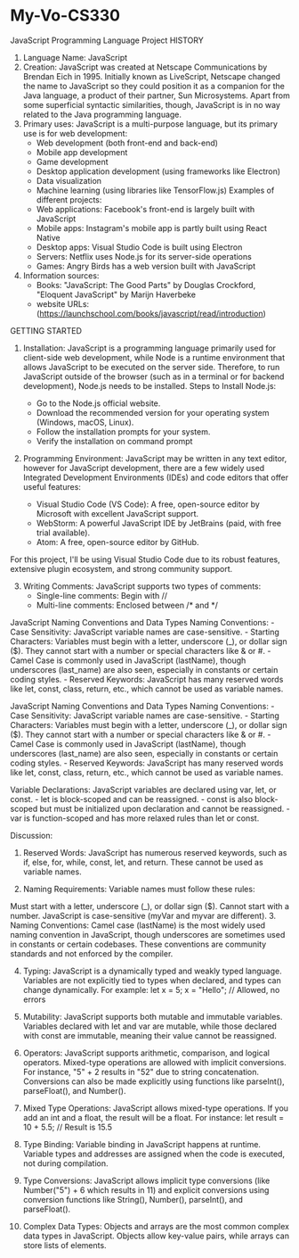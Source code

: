 # My-Vo-CS330
JavaScript Programming Language Project
HISTORY

1. Language Name: JavaScript
2. Creation: JavaScript was created at Netscape Communications by Brendan Eich in 1995. Initially known as LiveScript, Netscape changed the name to JavaScript so they could position it as a companion for the Java language, a product of their partner, Sun Microsystems. Apart from some superficial syntactic similarities, though, JavaScript is in no way related to the Java programming language.
3. Primary uses: JavaScript is a multi-purpose language, but its primary use is for web development:
   - Web development (both front-end and back-end)
   - Mobile app development
   - Game development
   - Desktop application development (using frameworks like Electron)
   - Data visualization
   - Machine learning (using libraries like TensorFlow.js)
Examples of different projects:
   - Web applications: Facebook's front-end is largely built with JavaScript
   - Mobile apps: Instagram's mobile app is partly built using React Native
   - Desktop apps: Visual Studio Code is built using Electron
   - Servers: Netflix uses Node.js for its server-side operations
   - Games: Angry Birds has a web version built with JavaScript
4. Information sources:
   - Books: "JavaScript: The Good Parts" by Douglas Crockford, "Eloquent JavaScript" by Marijn Haverbeke
   - website URLs: (https://launchschool.com/books/javascript/read/introduction)

GETTING STARTED

1. Installation: JavaScript is a programming language primarily used for client-side web development, while Node is a runtime environment that allows JavaScript to be executed on the server side. Therefore, to run JavaScript outside of the browser (such as in a terminal or for backend development), Node.js needs to be installed.
Steps to Install Node.js:
   - Go to the Node.js official website.
   - Download the recommended version for your operating system (Windows, macOS, Linux).
   - Follow the installation prompts for your system.
   - Verify the installation on command prompt
     
2. Programming Environment:
JavaScript may be written in any text editor, however for JavaScript development, there are a few widely used Integrated Development Environments (IDEs) and code editors that offer useful features:
   - Visual Studio Code (VS Code): A free, open-source editor by Microsoft with excellent JavaScript support.
   - WebStorm: A powerful JavaScript IDE by JetBrains (paid, with free trial available).
   - Atom: A free, open-source editor by GitHub.

For this project, I'll be using Visual Studio Code due to its robust features, extensive plugin ecosystem, and strong community support.

3. Writing Comments:
JavaScript supports two types of comments:
   - Single-line comments: Begin with //
   - Multi-line comments: Enclosed between /* and */
  
JavaScript Naming Conventions and Data Types
  Naming Conventions:
    - Case Sensitivity: JavaScript variable names are case-sensitive.
    - Starting Characters: Variables must begin with a letter, underscore (_), or dollar sign ($). They cannot start with a number or special characters like & or #.
    - Camel Case is commonly used in JavaScript (lastName), though underscores (last_name) are also seen, especially in constants or certain coding styles.
    - Reserved Keywords: JavaScript has many reserved words like let, const, class, return, etc., which cannot be used as variable names.


JavaScript Naming Conventions and Data Types
  Naming Conventions:
    - Case Sensitivity: JavaScript variable names are case-sensitive.
    - Starting Characters: Variables must begin with a letter, underscore (_), or dollar sign ($). They cannot start with a number or special characters like & or #.
    - Camel Case is commonly used in JavaScript (lastName), though underscores (last_name) are also seen, especially in constants or certain coding styles.
    - Reserved Keywords: JavaScript has many reserved words like let, const, class, return, etc., which cannot be used as variable names.

  Variable Declarations:
  JavaScript variables are declared using var, let, or const.
    - let is block-scoped and can be reassigned.
    - const is also block-scoped but must be initialized upon declaration and cannot be reassigned.
    - var is function-scoped and has more relaxed rules than let or const.

Discussion:
1. Reserved Words:
JavaScript has numerous reserved keywords, such as if, else, for, while, const, let, and return. These cannot be used as variable names.

2. Naming Requirements:
Variable names must follow these rules:

Must start with a letter, underscore (_), or dollar sign ($).
Cannot start with a number.
JavaScript is case-sensitive (myVar and myvar are different).
3. Naming Conventions:
Camel case (lastName) is the most widely used naming convention in JavaScript, though underscores are sometimes used in constants or certain codebases. These conventions are community standards and not enforced by the compiler.

4. Typing:
JavaScript is a dynamically typed and weakly typed language. Variables are not explicitly tied to types when declared, and types can change dynamically. For example:
let x = 5;
x = "Hello";  // Allowed, no errors

5. Mutability:
JavaScript supports both mutable and immutable variables. Variables declared with let and var are mutable, while those declared with const are immutable, meaning their value cannot be reassigned.

6. Operators:
JavaScript supports arithmetic, comparison, and logical operators. Mixed-type operations are allowed with implicit conversions. For instance, "5" + 2 results in "52" due to string concatenation. Conversions can also be made explicitly using functions like parseInt(), parseFloat(), and Number().

7. Mixed Type Operations:
JavaScript allows mixed-type operations. If you add an int and a float, the result will be a float. For instance:
let result = 10 + 5.5;  // Result is 15.5

8. Type Binding:
Variable binding in JavaScript happens at runtime. Variable types and addresses are assigned when the code is executed, not during compilation.

9. Type Conversions:
JavaScript allows implicit type conversions (like Number("5") + 6 which results in 11) and explicit conversions using conversion functions like String(), Number(), parseInt(), and parseFloat().

10. Complex Data Types:
Objects and arrays are the most common complex data types in JavaScript. Objects allow key-value pairs, while arrays can store lists of elements.
